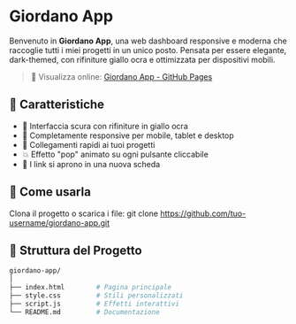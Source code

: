 # Giordano App

Benvenuto in **Giordano App**, una web dashboard responsive e moderna che raccoglie tutti i miei progetti in un unico posto. Pensata per essere elegante, dark-themed, con rifiniture giallo ocra e ottimizzata per dispositivi mobili.

> 🔗 Visualizza online: [Giordano App - GitHub Pages](https://tuo-username.github.io/giordano-app/)

## 🎯 Caratteristiche

- 🌙 Interfaccia scura con rifiniture in giallo ocra
- 📱 Completamente responsive per mobile, tablet e desktop
- 🧩 Collegamenti rapidi ai tuoi progetti
- 💥 Effetto "pop" animato su ogni pulsante cliccabile
- 🔗 I link si aprono in una nuova scheda

## 🚀 Come usarla
Clona il progetto o scarica i file:
git clone https://github.com/tuo-username/giordano-app.git

## 📂 Struttura del Progetto

```bash
giordano-app/
│
├── index.html        # Pagina principale
├── style.css         # Stili personalizzati
├── script.js         # Effetti interattivi
└── README.md         # Documentazione
